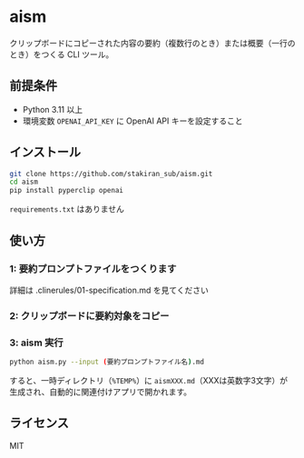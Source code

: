# aism
クリップボードにコピーされた内容の要約（複数行のとき）または概要（一行のとき）をつくる CLI ツール。

## 前提条件
- Python 3.11 以上
- 環境変数 `OPENAI_API_KEY` に OpenAI API キーを設定すること

## インストール
```bash
git clone https://github.com/stakiran_sub/aism.git
cd aism
pip install pyperclip openai
```

`requirements.txt` はありません

## 使い方

### 1: 要約プロンプトファイルをつくります
詳細は .clinerules/01-specification.md を見てください

### 2: クリップボードに要約対象をコピー

### 3: aism 実行

```bash
python aism.py --input (要約プロンプトファイル名).md
```

すると、一時ディレクトリ（`%TEMP%`）に `aismXXX.md`（XXXは英数字3文字）が生成され、自動的に関連付けアプリで開かれます。

## ライセンス
MIT
